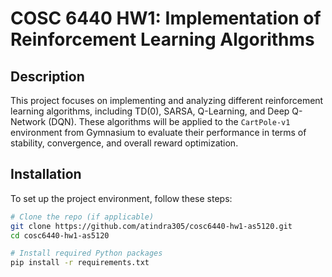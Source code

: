 # COSC 6440 HW1: Implementation of Reinforcement Learning Algorithms

## Description
This project focuses on implementing and analyzing different reinforcement learning algorithms, including TD(0), SARSA, Q-Learning, and Deep Q-Network (DQN). These algorithms will be applied to the `CartPole-v1` environment from Gymnasium to evaluate their performance in terms of stability, convergence, and overall reward optimization.

## Installation
To set up the project environment, follow these steps:

```bash
# Clone the repo (if applicable)
git clone https://github.com/atindra305/cosc6440-hw1-as5120.git
cd cosc6440-hw1-as5120

# Install required Python packages
pip install -r requirements.txt
